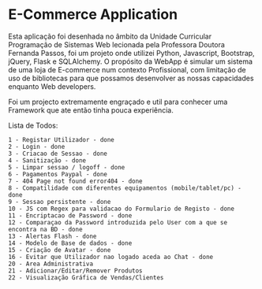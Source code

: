 # E-Commerce Application

Esta aplicação foi desenhada no âmbito da Unidade Curricular Programação de Sistemas 
Web lecionada  pela Professora Doutora Fernanda Passos, foi um projeto onde utilizei 
Python, Javascript, Bootstrap, jQuery, Flask e SQLAlchemy.
O propósito da WebApp é simular um sistema de uma loja de E-commerce num contexto Profissional, com 
limitação de uso de bibliotecas para que possamos desenvolver as nossas capacidades enquanto Web 
developers.

Foi um projecto extremamente engraçado e util para conhecer uma Framework que ate então 
tinha pouca experiência.

Lista de Todos:

    1 - Registar Utilizador - done
    2 - Login - done
    3 - Criacao de Sessao - done
    4 - Sanitização - done
    5 - Limpar sessao / logoff - done
    6 - Pagamentos Paypal - done
    7 - 404 Page not found error404 - done
    8 - Compatilidade com diferentes equipamentos (mobile/tablet/pc) - done
    9 - Sessao persistente - done
    10 - JS com Regex para validacao do Formulario de Registo - done
    11 - Encriptacao de Password - done
    12 - Comparaçao da Password introduzida pelo User com a que se encontra na BD - done
    13 - Alertas Flash - done
    14 - Modelo de Base de dados - done
    15 - Criação de Avatar - done
    16 - Evitar que Utilizador nao logado aceda ao Chat - done
    20 - Area Administrativa
    21 - Adicionar/Editar/Remover Produtos
    22 - Visualização Gráfica de Vendas/Clientes